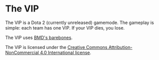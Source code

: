 # The VIP

The VIP is a Dota 2 (currently unreleased) gamemode. The gameplay is simple: each team has one VIP. If your VIP dies, you lose.

The VIP uses [BMD's barebones](https://github.com/bmddota/barebones).

The VIP is licensed under the [Creative Commons Attribution-NonCommercial 4.0 International license](http://creativecommons.org/licenses/by-nc/4.0/).